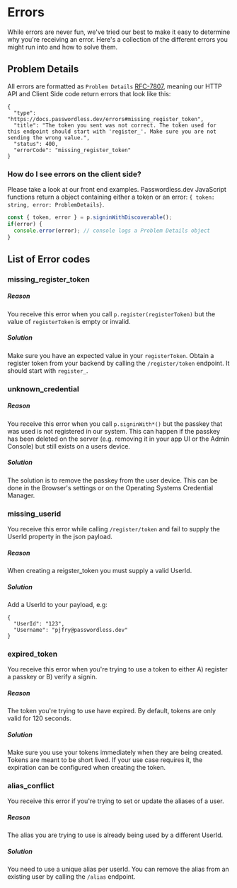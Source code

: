 # Errors

While errors are never fun, we've tried our best to make it easy to determine why you're receiving an error. Here's a collection of the different errors you might run into and how to solve them.

## Problem Details

All errors are formatted as `Problem Details` [RFC-7807](https://www.rfc-editor.org/rfc/rfc7807), meaning our HTTP API and Client Side code return errors that look like this:

```json5
{
  "type": "https://docs.passwordless.dev/errors#missing_register_token",
  "title": "The token you sent was not correct. The token used for this endpoint should start with 'register_'. Make sure you are not sending the wrong value.",
  "status": 400,
  "errorCode": "missing_register_token"
}
```

### How do I see errors on the client side?

Please take a look at our front end examples. Passwordless.dev JavaScript functions return a object containing either a token or an error: `{ token: string, error: ProblemDetails}`.

```ts
const { token, error } = p.signinWithDiscoverable();
if(error) {
  console.error(error); // console logs a Problem Details object
}

```

## List of Error codes

### missing_register_token

##### Reason
You receive this error when you call `p.register(registerToken)` but the value of `registerToken` is empty or invalid.

##### Solution

Make sure you have an expected value in your `registerToken`. Obtain a register token from your backend by calling the `/register/token` endpoint. It should start with `register_`.

### unknown_credential

##### Reason
You receive this error when you call `p.signinWith*()` but the passkey that was used is not registered in our system. This can happen if the passkey has been deleted on the server (e.g. removing it in your app UI or the Admin Console) but still exists on a users device.

##### Solution

The solution is to remove the passkey from the user device. This can be done in the Browser's settings or on the Operating Systems Credential Manager.

### missing_userid

You receive this error while calling `/register/token` and fail to supply the UserId property in the json payload. 

##### Reason
When creating a reigster_token you must supply a valid UserId.

##### Solution

Add a UserId to your payload, e.g:

```json5
{
  "UserId": "123",
  "Username": "pjfry@passwordless.dev"
}
```

### expired_token

You receive this error when you're trying to use a token to either A) register a passkey or B) verify a signin.  

##### Reason
The token you're trying to use have expired. By default, tokens are only valid for 120 seconds.

##### Solution

Make sure you use your tokens immediately when they are being created. Tokens are meant to be short lived. If your use case requires it, the expiration can be configured when creating the token.


### alias_conflict

You receive this error if you're trying to set or update the aliases of a user.

##### Reason
The alias you are trying to use is already being used by a different UserId.

##### Solution

You need to use a unique alias per userId. You can remove the alias from an existing user by calling the `/alias` endpoint.